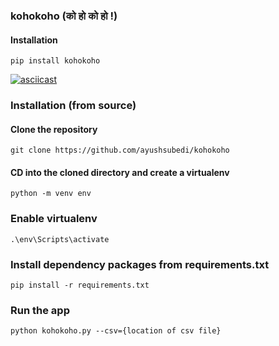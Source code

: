 ### kohokoho (को हो को हो !)

#### Installation

`pip install kohokoho`

[![asciicast](https://asciinema.org/a/EQtBLYwDtucQ1qB1GK09adkjk.svg)](https://asciinema.org/a/EQtBLYwDtucQ1qB1GK09adkjk)


### Installation (from source)

#### Clone the repository

`git clone https://github.com/ayushsubedi/kohokoho`

#### CD into the cloned directory and create a virtualenv

`python -m venv env`

### Enable virtualenv

`.\env\Scripts\activate`

### Install dependency packages from requirements.txt

`pip install -r requirements.txt`

### Run the app

`python kohokoho.py --csv={location of csv file}`



